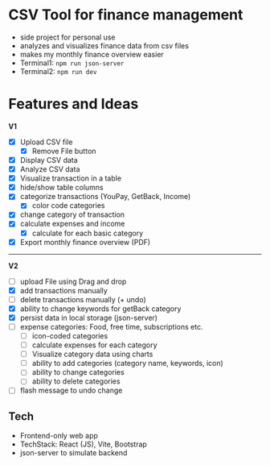 # CSV Tool for finance management
- side project for personal use
- analyzes and visualizes finance data from csv files
- makes my monthly finance overview easier
- Terminal1: `npm run json-server`
- Terminal2: `npm run dev`

# Features and Ideas
  **V1**
- [x] Upload CSV file
    - [x] Remove File button
- [x] Display CSV data
- [x] Analyze CSV data
- [x] Visualize transaction in a table
- [x] hide/show table columns
- [x] categorize transactions (YouPay, GetBack, Income)
  - [x] color code categories
- [x] change category of transaction
- [x] calculate expenses and income
  - [x] calculate for each basic category
- [x] Export monthly finance overview (PDF)

----

**V2** 
- [ ] upload File using Drag and drop
- [x] add transactions manually
- [ ] delete transactions manually (+ undo)
- [x] ability to change keywords for getBack category
- [x] persist data in local storage (json-server)
- [ ] expense categories: Food, free time, subscriptions etc.
  - [ ] icon-coded categories
  - [ ] calculate expenses for each category
  - [ ] Visualize category data using charts
  - [ ] ability to add categories (category name, keywords, icon)
  - [ ] ability to change categories
  - [ ] ability to delete categories
- [ ] flash message to undo change

## Tech
- Frontend-only web app
- TechStack: React (JS), Vite, Bootstrap
- json-server to simulate backend